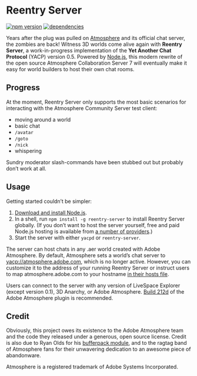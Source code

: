 Reentry Server
==============

[![npm version](https://badge.fury.io/js/reentry-server.svg)](http://badge.fury.io/js/reentry-server) [![dependencies](https://david-dm.org/1ec5/reentry-server.svg)](https://david-dm.org/1ec5/reentry-server)

Years after the plug was pulled on [Atmosphere](https://en.wikipedia.org/wiki/Adobe_Atmosphere) and its official chat server, the zombies are back! Witness 3D worlds come alive again with **Reentry Server**, a work-in-progress implementation of the **Yet Another Chat Protocol** (YACP) version 0.5. Powered by [Node.js](http://nodejs.org/), this modern rewrite of the open source Atmosphere Collaboration Server 7 will eventually make it easy for world builders to host their own chat rooms.

Progress
--------

At the moment, Reentry Server only supports the most basic scenarios for interacting with the Atmosphere Community Server test client:

* moving around a world
* basic chat
* `/avatar`
* `/goto`
* `/nick`
* whispering

Sundry moderator slash-commands have been stubbed out but probably don’t work at all.

Usage
-----

Getting started couldn’t be simpler:

1. [Download and install Node.js](http://nodejs.org).
1. In a shell, run `npm install -g reentry-server` to install Reentry Server globally. (If you don’t want to host the server yourself, free and paid Node.js hosting is available from [a number of providers](https://github.com/joyent/node/wiki/Node-Hosting).)
1. Start the server with either `yacpd` or `reentry-server`.

The server can host chats in any .aer world created with Adobe Atmosphere. By default, Atmosphere sets a world’s chat server to <yacp://atmosphere.adobe.com>, which is no longer active. However, you can customize it to the address of your running Reentry Server or instruct users to map atmosphere.adobe.com to your hostname [in their hosts file](http://www.jfdhobbies.com/AtmoTutorials.html).

Users can connect to the server with any version of LiveSpace Explorer (except version 0.1), 3D Anarchy, or Adobe Atmosphere. [Build 212d](ftp://ftp.adobe.com/pub/adobe/atmosphere/win/2.x/) of the Adobe Atmosphere plugin is recommended.

Credit
------

Obviously, this project owes its existence to the Adobe Atmosphere team and the code they released under a generous, open source license. Credit is also due to Ryan Olds for his [bufferpack module](https://github.com/ryanrolds/bufferpack), and to the ragtag band of Atmosphere fans for their unwavering dedication to an awesome piece of abandonware.

Atmosphere is a registered trademark of Adobe Systems Incorporated.
